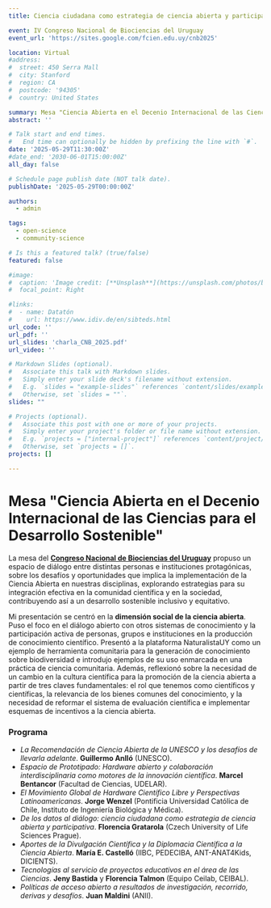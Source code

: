 ```yaml
---
title: Ciencia ciudadana como estrategia de ciencia abierta y participativa

event: IV Congreso Nacional de Biociencias del Uruguay
event_url: 'https://sites.google.com/fcien.edu.uy/cnb2025'

location: Virtual
#address:
#  street: 450 Serra Mall
#  city: Stanford
#  region: CA
#  postcode: '94305'
#  country: United States

summary: Mesa "Ciencia Abierta en el Decenio Internacional de las Ciencias para el Desarrollo Sostenible"
abstract: ''

# Talk start and end times.
#   End time can optionally be hidden by prefixing the line with `#`.
date: '2025-05-29T11:30:00Z'
#date_end: '2030-06-01T15:00:00Z'
all_day: false

# Schedule page publish date (NOT talk date).
publishDate: '2025-05-29T00:00:00Z'

authors:
  - admin

tags:
  - open-science
  - community-science

# Is this a featured talk? (true/false)
featured: false

#image:
#  caption: 'Image credit: [**Unsplash**](https://unsplash.com/photos/bzdhc5b3Bxs)'
#  focal_point: Right

#links:
#  - name: Datatón
#    url: https://www.idiv.de/en/sibteds.html
url_code: ''
url_pdf: ''
url_slides: 'charla_CNB_2025.pdf'
url_video: ''

# Markdown Slides (optional).
#   Associate this talk with Markdown slides.
#   Simply enter your slide deck's filename without extension.
#   E.g. `slides = "example-slides"` references `content/slides/example-slides.md`.
#   Otherwise, set `slides = ""`.
slides: ""

# Projects (optional).
#   Associate this post with one or more of your projects.
#   Simply enter your project's folder or file name without extension.
#   E.g. `projects = ["internal-project"]` references `content/project/deep-learning/index.md`.
#   Otherwise, set `projects = []`.
projects: []

---
```


# Mesa "Ciencia Abierta en el Decenio Internacional de las Ciencias para el Desarrollo Sostenible"

La mesa del **[Congreso Nacional de Biociencias del Uruguay](https://sites.google.com/fcien.edu.uy/cnb2025/programa-online/d%C3%ADa-2?authuser=0#h.kk3csxu9ufxe)** propuso un espacio de diálogo entre distintas personas e instituciones protagónicas, sobre los desafíos y oportunidades que implica la implementación de la Ciencia Abierta en nuestras disciplinas, explorando estrategias para su integración efectiva en la comunidad científica y en la sociedad, contribuyendo así a un desarrollo sostenible inclusivo y equitativo.

Mi presentación se centró en la **dimensión social de la ciencia abierta**. Puso el foco en el diálogo abierto con otros sistemas de conocimiento y la participación activa de personas, grupos e instituciones en la producción de conocimiento científico. Presentó a la plataforma NaturalistaUY como un ejemplo de herramienta comunitaria para la generación de conocimiento sobre biodiversidad e introdujo ejemplos de su uso enmarcada en una práctica de ciencia comunitaria. Además, reflexionó sobre la necesidad de un cambio en la cultura científica para la promoción de la ciencia abierta a partir de tres claves fundamentales: el rol que tenemos como científicos y científicas, la relevancia de los bienes comunes del conocimiento, y la necesidad de reformar el sistema de evaluación científica e implementar esquemas de incentivos a la ciencia abierta.

### Programa

- *La Recomendación de Ciencia Abierta de la UNESCO y los desafíos de llevarla adelante*. **Guillermo Anlló** (UNESCO).  
- *Espacio de Prototipado: Hardware abierto y colaboración interdisciplinaria como motores de la innovación científica*. **Marcel Bentancor** (Facultad de Ciencias, UDELAR).  
- *El Movimiento Global de Hardware Científico Libre y Perspectivas Latinoamericanas*. **Jorge Wenzel** (Pontificia Universidad Católica de Chile, Instituto de Ingeniería Biológica y Médica).  
- *De los datos al diálogo: ciencia ciudadana como estrategia de ciencia abierta y participativa*. **Florencia Gratarola** (Czech University of Life Sciences Prague).  
- *Aportes de la Divulgación Científica y la Diplomacia Científica a la Ciencia Abierta*. **María E. Castelló** (IIBC, PEDECIBA, ANT-ANAT4Kids, DICIENTS).
- *Tecnologías al servicio de proyectos educativos en el área de las Ciencias*. **Jeny Bastida** y **Florencia Talmon** (Equipo Ceilab, CEIBAL).  
- *Políticas de acceso abierto a resultados de investigación, recorrido, derivas y desafíos*. **Juan Maldini** (ANII).
